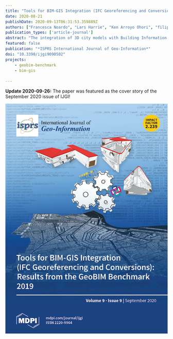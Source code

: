 ```yaml
---
title: "Tools for BIM-GIS Integration (IFC Georeferencing and Conversions): Results from the GeoBIM Benchmark 2019"
date: 2020-08-21
publishDate: 2020-09-13T06:31:53.359889Z
authors: ["Francesca Noardo", "Lars Harrie", "Ken Arroyo Ohori", "filip", "Claire Ellul", "Thomas Krijnen", "Helen Eriksson", "Dogus Guler", "Dean Hintz", "Mojgan A Jadidi", "Maria Pla", "Santi Sanchez", "Ville-Pekka Soini", "Rudi Stouffs", "Jernej Tekavec", "Jantien Stoter"]
publication_types: ['article-journal']
abstract: "The integration of 3D city models with Building Information Models (BIM), coined as GeoBIM, facilitates improved data support to several applications, eg, 3D map updates, building permits issuing, detailed city analysis, infrastructure design, context-based building design, to name a few. To solve the integration, several issues need to be tackled and solved, i.e., harmonization of features, interoperability, format conversions, integration of procedures. The GeoBIM benchmark 2019, funded by ISPRS and EuroSDR, evaluated the state of implementation of tools addressing some of those issues. In particular, in the part of the benchmark described in this paper, the application of georeferencing to Industry Foundation Classes (IFC) models and making consistent conversions between 3D city models and BIM are investigated, considering the OGC CityGML and buildingSMART IFC as reference standards. In the benchmark, sample datasets in the two reference standards were provided. External volunteers were asked to describe and test georeferencing procedures for IFC models and conversion tools between CityGML and IFC. From the analysis of the delivered answers and processed datasets, it was possible to notice that while there are tools and procedures available to support georeferencing and data conversion, comprehensive definition of the requirements, clear rules to perform such two tasks, as well as solid technological solutions implementing them, are still lacking in functionalities. Those specific issues can be a sensible starting point for planning the next GeoBIM integration agendas."
featured: false
publication: "*ISPRS International Journal of Geo-Information*"
doi: "10.3390/ijgi9090502"
projects:
    - geobim-benchmark
    - bim-gis

---
```


**Update 2020-09-26:** The paper was featured as the cover story of the September 2020 issue of IJGI!

![](cover.jpg)
